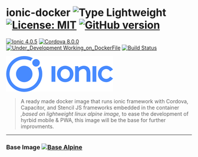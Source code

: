# ionic-docker ![Type Lightweight](https://img.shields.io/badge/Type-Lightweight-35a4de.svg) [![License: MIT](https://img.shields.io/badge/License-MIT-yellow.svg)](https://opensource.org/licenses/MIT) [![GitHub version](https://badge.fury.io/gh/abusharaf%2Fionic-docker.svg)](https://badge.fury.io/gh/abusharaf%2Fionic-docker)

[![Ionic 4.0.5](https://img.shields.io/badge/Ionic-4.0.5-blue.svg)](https://beta.ionicframework.com/docs)
[![Cordova 8.0.0](https://img.shields.io/badge/Cordova-8.0.0-orange.svg)](https://www.npmjs.com/package/cordova)
[![Under_Development Working_on_DockerFile](https://img.shields.io/badge/Under_Development-Working_on_DockerFile-blue.svg)](https://badge.fury.io/gh/abusharaf%2Fionic-docker) [![Build Status](https://travis-ci.org/abusharaf/Testing.svg?branch=master)](https://travis-ci.org/abusharaf/Testing)

![Ionic](https://raw.githubusercontent.com/abusharaf/ionic-docker/master/icons/rsz_ionic-logo.png "Ionic")

> A ready made docker image that runs ionic framework with Cordova, Capacitor, and Stencil JS frameworks embedded in the container _,based on lightweight linux alpine image,_ to ease the development of hyrbid mobile & PWA, this image will be the base for further improvments.

___

### Base Image [![Base Alpine](https://img.shields.io/badge/Base-Alpine-red.svg)](https://hub.docker.com/_/alpine/)
